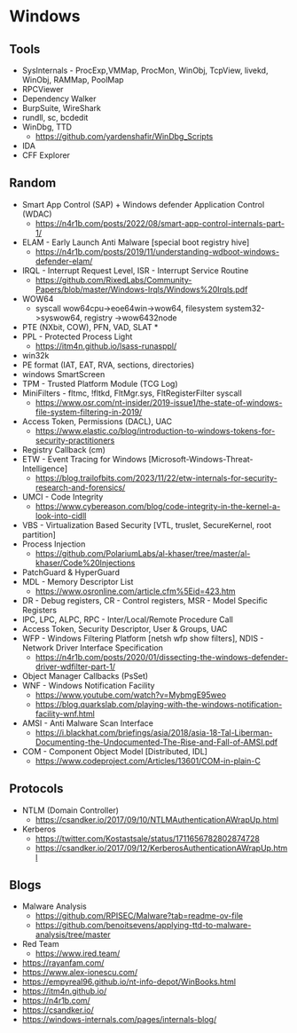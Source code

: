 # Windows #

## Tools ##
* SysInternals - ProcExp,VMMap, ProcMon, WinObj, TcpView, livekd, WinObj, RAMMap, PoolMap
* RPCViewer
* Dependency Walker 
* BurpSuite, WireShark
* rundll, sc, bcdedit
* WinDbg, TTD
  * https://github.com/yardenshafir/WinDbg_Scripts
* IDA
* CFF Explorer

## Random ##
* Smart App Control (SAP) + Windows defender Application Control (WDAC)
  * https://n4r1b.com/posts/2022/08/smart-app-control-internals-part-1/
* ELAM - Early Launch Anti Malware [special boot registry hive]
  * https://n4r1b.com/posts/2019/11/understanding-wdboot-windows-defender-elam/
* IRQL - Interrupt Request Level, ISR - Interrupt Service Routine
  * https://github.com/RixedLabs/Community-Papers/blob/master/Windows-Irqls/Windows%20Irqls.pdf
* WOW64
  * syscall wow64cpu->eoe64win->wow64, filesystem system32->syswow64, registry ->wow6432node
* PTE (NXbit, COW), PFN, VAD, SLAT
  * 
* PPL - Protected Process Light
  * https://itm4n.github.io/lsass-runasppl/
* win32k
* PE format (IAT, EAT, RVA, sections, directories)
* windows SmartScreen
* TPM - Trusted Platform Module (TCG Log)
* MiniFilters - fltmc, !fltkd, FltMgr.sys, FltRegisterFilter syscall
  * https://www.osr.com/nt-insider/2019-issue1/the-state-of-windows-file-system-filtering-in-2019/
* Access Token, Permissions (DACL), UAC
  * https://www.elastic.co/blog/introduction-to-windows-tokens-for-security-practitioners
* Registry Callback (cm)
* ETW - Event Tracing for Windows [Microsoft-Windows-Threat-Intelligence]
  * https://blog.trailofbits.com/2023/11/22/etw-internals-for-security-research-and-forensics/
* UMCI - Code Integrity
  * https://www.cybereason.com/blog/code-integrity-in-the-kernel-a-look-into-cidll
* VBS - Virtualization Based Security [VTL, truslet, SecureKernel, root partition]
* Process Injection
  * https://github.com/PolariumLabs/al-khaser/tree/master/al-khaser/Code%20Injections
* PatchGuard & HyperGuard
* MDL - Memory Descriptor List
  * https://www.osronline.com/article.cfm%5Eid=423.htm
* DR - Debug registers, CR - Control registers, MSR - Model Specific Registers
* IPC, LPC, ALPC, RPC - Inter/Local/Remote Procedure Call
* Access Token, Security Descriptor, User & Groups, UAC
* WFP - Windows Filtering Platform [netsh wfp show filters], NDIS - Network Driver Interface Specification
  * https://n4r1b.com/posts/2020/01/dissecting-the-windows-defender-driver-wdfilter-part-1/
* Object Manager Callbacks (PsSet)
* WNF - Windows Notification Facility
  * https://www.youtube.com/watch?v=MybmgE95weo
  * https://blog.quarkslab.com/playing-with-the-windows-notification-facility-wnf.html
* AMSI - Anti Malware Scan Interface
  * https://i.blackhat.com/briefings/asia/2018/asia-18-Tal-Liberman-Documenting-the-Undocumented-The-Rise-and-Fall-of-AMSI.pdf
* COM - Component Object Model [Distributed, IDL]
  * https://www.codeproject.com/Articles/13601/COM-in-plain-C


## Protocols ##
* NTLM (Domain Controller)
  * https://csandker.io/2017/09/10/NTLMAuthenticationAWrapUp.html
* Kerberos
  * https://twitter.com/Kostastsale/status/1711656782802874728
  * https://csandker.io/2017/09/12/KerberosAuthenticationAWrapUp.html

## Blogs ##
* Malware Analysis
  * https://github.com/RPISEC/Malware?tab=readme-ov-file
  * https://github.com/benoitsevens/applying-ttd-to-malware-analysis/tree/master
* Red Team
  * https://www.ired.team/
* https://rayanfam.com/
* https://www.alex-ionescu.com/
* https://empyreal96.github.io/nt-info-depot/WinBooks.html
* https://itm4n.github.io/
* https://n4r1b.com/
* https://csandker.io/
* https://windows-internals.com/pages/internals-blog/
